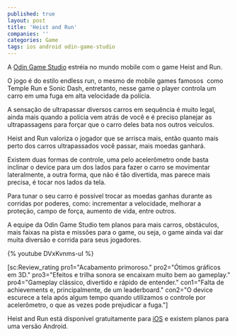 ```yaml
---
published: true
layout: post
title: 'Heist and Run'
companies: ''
categories: Game
tags: ios android odin-game-studio
---
```

A <a href="http://www.odingamestudio.com.br/" target="_blank">Odin Game Studio</a>
 estréia no mundo mobile com o game Heist and Run.

O jogo é do estilo endless run, o mesmo de mobile games famosos  como Temple Run e Sonic Dash, entretanto, nesse game o player controla um carro em uma fuga em alta velocidade da polícia.




A sensação de ultrapassar diversos carros em sequência é muito legal, ainda mais quando a polícia vem atrás de você e é preciso planejar as ultrapassagens para forçar que o carro deles bata nos outros veículos.

Heist and Run valoriza o jogador que se arrisca mais, então quanto mais perto dos carros ultrapassados você passar, mais moedas ganhará.




Existem duas formas de controle, uma pelo acelerômetro onde basta inclinar o device para um dos lados para fazer o carro se movimentar lateralmente, a outra forma, que não é tão divertida, mas parece mais precisa, é tocar nos lados da tela.




Para tunar o seu carro é possível trocar as moedas ganhas durante as corridas por poderes, como: incrementar a velocidade, melhorar a proteção, campo de força, aumento de vida, entre outros.

A equipe da Odin Game Studio tem planos para mais carros, obstáculos, mais faixas na pista e missões para o game, ou seja, o game ainda vai dar muita diversão e corrida para seus jogadores.

{% youtube DVxKvnms-uI %}

[sc:Review_rating pro1="Acabamento primoroso." pro2="Ótimos gráficos em 3D." pro3="Efeitos e trilha sonora se encaixam muito bem ao gameplay." pro4="Gameplay clássico, divertido e rápido de entender." con1="Falta de achievements e, principalmente, de um leaderboard." con2="O device escurece a tela após algum tempo quando utilizamos o controle por acelerômetro, o que as vezes pode prejudicar a fuga."]

Heist and Run está disponível gratuitamente para <a href="https://itunes.apple.com/us/app/heist-and-run/id599259729?mt=8" target="_blank">iOS</a>
 e existem planos para uma versão Android.